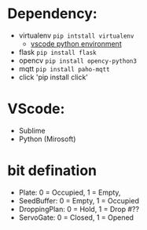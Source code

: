 # Dependency:
- virtualenv `pip intstall virtualenv`
  - [vscode python environment](https://www.youtube.com/watch?v=-nh9rCzPJ20)
- flask `pip install flask`
- opencv `pip install opency-python3`
- mqtt `pip install paho-mqtt`
- click 'pip install click'

# VScode:
- Sublime
- Python (Mirosoft)


# bit defination
- Plate:         0 = Occupied, 1 = Empty,  
- SeedBuffer:    0 = Empty,    1 = Occupied
- DroppingPlan:  0 = Hold,     1 = Drop       #??
- ServoGate:     0 = Closed,   1 = Opened 